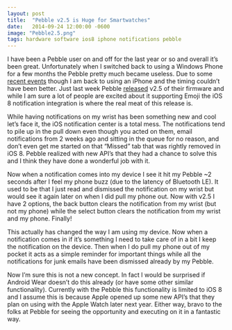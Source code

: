 ```yaml
---
layout: post
title:  "Pebble v2.5 is Huge for Smartwatches"
date:   2014-09-24 12:00:00 -0600
image: "Pebble2.5.png"
tags: hardware software ios8 iphone notifications pebble
---
```

I have been a Pebble user on and off for the last year or so and overall it’s been great. Unfortunately when I switched back to using a Windows Phone for a few months the Pebble pretty much became useless. Due to some [recent events](http://www.zdnet.com/microsoft-cuts-another-2100-employees-worldwide-7000033833/) though I am back to using an iPhone and the timing couldn’t have been better. Just last week Pebble [released](https://blog.getpebble.com/2014/09/18/fw-2-5/) v2.5 of their firmware and while I am sure a lot of people are excited about it supporting Emoji the iOS 8 notification integration is where the real meat of this release is.

<!--break-->

While having notifications on my wrist has been something new and cool let’s face it, the iOS notification center is a total mess. The notifications tend to pile up in the pull down even though you acted on them, email notifications from 2 weeks ago and sitting in the queue for no reason, and don’t even get me started on that “Missed” tab that was rightly removed in iOS 8. Pebble realized with new API’s that they had a chance to solve this and I think they have done a wonderful job with it.

Now when a notification comes into my device I see it hit my Pebble ~2 seconds after I feel my phone buzz (due to the latency of Bluetooth LE). It used to be that I just read and dismissed the notification on my wrist but would see it again later on when I did pull my phone out. Now with v2.5 I have 2 options, the back button clears the notification from my wrist (but not my phone) while the select button clears the notification from my wrist and my phone. Finally!

This actually has changed the way I am using my device. Now when a notification comes in if it’s something I need to take care of in a bit I keep the notification on the device. Then when I do pull my phone out of my pocket it acts as a simple reminder for important things while all the notifications for junk emails have been dismissed already by my Pebble.

Now I’m sure this is not a new concept. In fact I would be surprised if Android Wear doesn’t do this already (or have some other similar functionality). Currently with the Pebble this functionality is limited to iOS  8 and I assume this is because Apple opened up some new API’s that they plan on using with the Apple Watch later next year. Either way, bravo to the folks at Pebble for seeing the opportunity and executing on it in a fantastic way.
